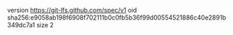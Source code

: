 version https://git-lfs.github.com/spec/v1
oid sha256:e9058ab198f6908f702111b0c0fb5b36f99d00554521886c40e2891b349dc7a1
size 2
